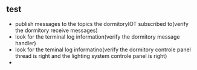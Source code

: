 ## test
- publish messages to the topics the dormitoryIOT subscribed to(verify the dormitory receive messages)
- look for the terminal log information(verify the dormitory message handler)
- look for the teminal log informatino(verify the dormitory controle panel thread is right and the lighting system controle panel is right)
- 